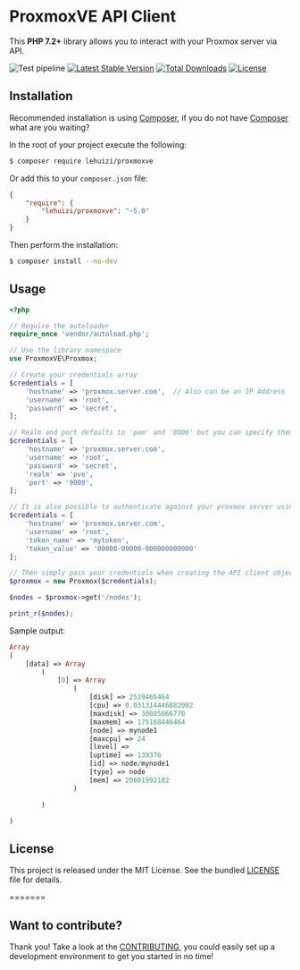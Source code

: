 ProxmoxVE API Client
====================

This **PHP 7.2+** library allows you to interact with your Proxmox server via API.

![Test pipeline](https://github.com/lehuizi/ProxmoxVE/workflows/Test%20pipeline/badge.svg?branch=main)
[![Latest Stable Version](https://poser.pugx.org/lehuizi/proxmoxve/v/stable.svg)](https://packagist.org/packages/lehuizi/proxmoxve)
[![Total Downloads](https://poser.pugx.org/lehuizi/proxmoxve/downloads.svg)](https://packagist.org/packages/lehuizi/proxmoxve)
[![License](https://poser.pugx.org/zzantares/proxmoxve/license.svg)](https://packagist.org/packages/lehuizi/proxmoxve)

Installation
------------

Recommended installation is using [Composer], if you do not have [Composer] what are you waiting?

In the root of your project execute the following:

```sh
$ composer require lehuizi/proxmoxve
```

Or add this to your `composer.json` file:

```json
{
    "require": {
        "lehuizi/proxmoxve": "~5.0"
    }
}
```

Then perform the installation:
```sh
$ composer install --no-dev
```


Usage
-----

```php
<?php

// Require the autoloader
require_once 'vendor/autoload.php';

// Use the library namespace
use ProxmoxVE\Proxmox;

// Create your credentials array
$credentials = [
    'hostname' => 'proxmox.server.com',  // Also can be an IP Address
    'username' => 'root',
    'password' => 'secret',
];

// Realm and port defaults to 'pam' and '8006' but you can specify them like so
$credentials = [
    'hostname' => 'proxmox.server.com',
    'username' => 'root',
    'password' => 'secret',
    'realm' => 'pve',
    'port' => '9009',
];

// It is also possible to authenticate against your proxmox server using api tokens
$credentials = [
    'hostname' => 'proxmox.server.com',
    'username' => 'root',
    'token_name' => 'mytoken',
    'token_value' => '00000-00000-000000000000'
];

// Then simply pass your credentials when creating the API client object.
$proxmox = new Proxmox($credentials);

$nodes = $proxmox->get('/nodes');

print_r($nodes);
```


Sample output:

```php
Array
(
    [data] => Array
        (
            [0] => Array
                (
                    [disk] => 2539465464
                    [cpu] => 0.031314446882002
                    [maxdisk] => 30805066770
                    [maxmem] => 175168446464
                    [node] => mynode1
                    [maxcpu] => 24
                    [level] =>
                    [uptime] => 139376
                    [id] => node/mynode1
                    [type] => node
                    [mem] => 20601992182
                )

        )

)
```


License
-------

This project is released under the MIT License. See the bundled [LICENSE] file for details.

[LICENSE]:./LICENSE
=======

Want to contribute?
--------------------

Thank you! Take a look at the [CONTRIBUTING], you could easily set up a development environment to get you started in no time!


[LICENSE]:./LICENSE
[CONTRIBUTING]:./CONTRIBUTING.md
[PVE2 API Documentation]:http://pve.proxmox.com/pve-docs/api-viewer/index.html
[ProxmoxVE API]:http://pve.proxmox.com/wiki/Proxmox_VE_API
[Proxmox wiki]:http://pve.proxmox.com/wiki
[Composer]:https://getcomposer.org/
